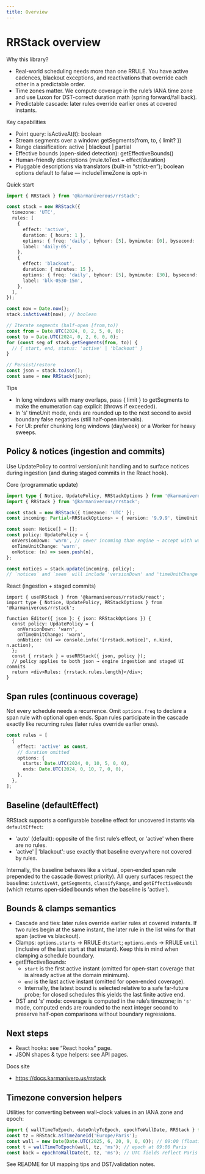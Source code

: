 ```yaml
---
title: Overview
---
```


# RRStack overview

Why this library?

- Real-world scheduling needs more than one RRULE. You have active cadences,
  blackout exceptions, and reactivations that override each other in a
  predictable order.
- Time zones matter. We compute coverage in the rule’s IANA time zone and use
  Luxon for DST-correct duration math (spring forward/fall back).
- Predictable cascade: later rules override earlier ones at covered instants.

Key capabilities

- Point query: isActiveAt(t): boolean
- Stream segments over a window: getSegments(from, to, { limit? })
- Range classification: active | blackout | partial
- Effective bounds (open-sided detection): getEffectiveBounds()
- Human-friendly descriptions (rrule.toText + effect/duration)
- Pluggable descriptions via translators (built-in “strict-en”); boolean options
  default to false — includeTimeZone is opt-in

Quick start

```ts
import { RRStack } from '@karmaniverous/rrstack';

const stack = new RRStack({
  timezone: 'UTC',
  rules: [
    {
      effect: 'active',
      duration: { hours: 1 },
      options: { freq: 'daily', byhour: [5], byminute: [0], bysecond: [0] },
      label: 'daily-05',
    },
    {
      effect: 'blackout',
      duration: { minutes: 15 },
      options: { freq: 'daily', byhour: [5], byminute: [30], bysecond: [0] },
      label: 'blk-0530-15m',
    },
  ],
});

const now = Date.now();
stack.isActiveAt(now); // boolean

// Iterate segments (half‑open [from,to))
const from = Date.UTC(2024, 0, 2, 5, 0, 0);
const to = Date.UTC(2024, 0, 2, 6, 0, 0);
for (const seg of stack.getSegments(from, to)) {
  // { start, end, status: 'active' | 'blackout' }
}

// Persist/restore
const json = stack.toJson();
const same = new RRStack(json);
```

Tips

- In long windows with many overlaps, pass { limit } to getSegments to make the
  enumeration cap explicit (throws if exceeded).
- In 's' timeUnit mode, ends are rounded up to the next second to avoid boundary
  false negatives (still half‑open intervals).
- For UI: prefer chunking long windows (day/week) or a Worker for heavy sweeps.

## Policy & notices (ingestion and commits)

Use UpdatePolicy to control version/unit handling and to surface notices during
ingestion (and during staged commits in the React hook).

Core (programmatic update)

```ts
import type { Notice, UpdatePolicy, RRStackOptions } from '@karmaniverous/rrstack';
import { RRStack } from '@karmaniverous/rrstack';

const stack = new RRStack({ timezone: 'UTC' });
const incoming: Partial<RRStackOptions> = { version: '9.9.9', timeUnit: 's' };

const seen: Notice[] = [];
const policy: UpdatePolicy = {
  onVersionDown: 'warn', // newer incoming than engine → accept with warning
  onTimeUnitChange: 'warn',
  onNotice: (n) => seen.push(n),
};

const notices = stack.update(incoming, policy);
// `notices` and `seen` will include 'versionDown' and 'timeUnitChange'
```

React (ingestion + staged commits)

```tsx
import { useRRStack } from '@karmaniverous/rrstack/react';
import type { Notice, UpdatePolicy, RRStackOptions } from '@karmaniverous/rrstack';

function Editor({ json }: { json: RRStackOptions }) {
  const policy: UpdatePolicy = {
    onVersionDown: 'warn',
    onTimeUnitChange: 'warn',
    onNotice: (n) => console.info('[rrstack.notice]', n.kind, n.action),
  };
  const { rrstack } = useRRStack({ json, policy });
  // policy applies to both json → engine ingestion and staged UI commits
  return <div>Rules: {rrstack.rules.length}</div>;
}
```

## Span rules (continuous coverage)

Not every schedule needs a recurrence. Omit `options.freq` to declare a span
rule with optional open ends. Span rules participate in the cascade exactly like
recurring rules (later rules override earlier ones).

```ts
const rules = [
  {
    effect: 'active' as const,
    // duration omitted
    options: {
      starts: Date.UTC(2024, 0, 10, 5, 0, 0),
      ends: Date.UTC(2024, 0, 10, 7, 0, 0),
    },
  },
];
```

## Baseline (defaultEffect)

RRStack supports a configurable baseline effect for uncovered instants via
`defaultEffect`:

- 'auto' (default): opposite of the first rule’s effect, or 'active' when there
  are no rules.
- 'active' | 'blackout': use exactly that baseline everywhere not covered by
  rules.

Internally, the baseline behaves like a virtual, open‑ended span rule prepended
to the cascade (lowest priority). All query surfaces respect the baseline:
`isActiveAt`, `getSegments`, `classifyRange`, and `getEffectiveBounds` (which
returns open‑sided bounds when the baseline is 'active').

## Bounds & clamps semantics

- Cascade and ties: later rules override earlier rules at covered instants.
  If two rules begin at the same instant, the later rule in the list wins for
  that span (active vs blackout).
- Clamps: `options.starts` → RRULE `dtstart`; `options.ends` → RRULE `until`
  (inclusive of the last start at that instant). Keep this in mind when
  clamping a schedule boundary.
- getEffectiveBounds:
  - `start` is the first active instant (omitted for open‑start coverage that
    is already active at the domain minimum).
  - `end` is the last active instant (omitted for open‑ended coverage).
  - Internally, the latest bound is selected relative to a safe far‑future
    probe; for closed schedules this yields the last finite active end.
- DST and 's' mode: coverage is computed in the rule’s timezone; in `'s'`
  mode, computed ends are rounded to the next integer second to preserve
  half‑open comparisons without boundary regressions.

## Next steps

- React hooks: see “React hooks” page.
- JSON shapes & type helpers: see API pages.

Docs site

- https://docs.karmanivero.us/rrstack

## Timezone conversion helpers

Utilities for converting between wall-clock values in an IANA zone and epoch:

```ts
import { wallTimeToEpoch, dateOnlyToEpoch, epochToWallDate, RRStack } from '@karmaniverous/rrstack';
const tz = RRStack.asTimeZoneId('Europe/Paris');
const wall = new Date(Date.UTC(2025, 6, 20, 9, 0, 0)); // 09:00 (floating)
const t = wallTimeToEpoch(wall, tz, 'ms'); // epoch at 09:00 Paris
const back = epochToWallDate(t, tz, 'ms'); // UTC fields reflect Paris local clock fields
```

See README for UI mapping tips and DST/validation notes.